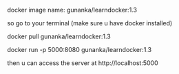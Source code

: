 docker image name:
gunanka/learndocker:1.3

so go to your terminal (make sure u have docker installed)

docker pull gunanka/learndocker:1.3

docker run -p 5000:8080 gunanka/learndocker:1.3

then u can access the server at http://localhost:5000
